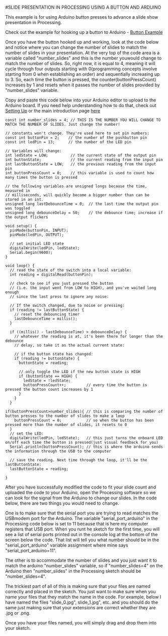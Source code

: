 #SLIDE PRESENTATION IN PROCESSING USING A BUTTON AND ARDUINO

This example is for using Arduino button presses to advance a slide show presentation in Processing.

Check out the example for hooking up a button to Arduino - [Button Example](http://www.arduino.cc/en/Tutorial/Debounce)

Once you have the button hooked up and working, look at the code below and notice where you can change the number of slides
to match the number of slides in your presentation. At the very top of the code area is a variable called "number_slides" and
this is the number youwould change to match the number of slides. So, right now, it is equal to 4, meaning it will cycle
through four outputs starting with 0(programming concepts involve starting from 0 when establishing an order) and sequentially
increasing up to 3. So, each time the button is pressed, the counter(buttonPressCount) increases by 1 and resets when it passes
the number of slides provided by "number_slides" variable.

Copy and paste this code below into your Arduino editor to upload to the Arduino board. If you need help understanding how to 
do that, check out [Setting Up](./Resources/arduino_setting_up.pdf) or the main introduction page [here](./)

```
const int number_slides = 4; // THIS IS THE NUMBER YOU WILL CHANGE TO MATCH THE NUMBER OF SLIDES. Just change the number!

// constants won't change. They're used here to set pin numbers:
const int buttonPin = 2;    // the number of the pushbutton pin
const int ledPin = 13;      // the number of the LED pin

// Variables will change:
int ledState = LOW;          // the current state of the output pin
int buttonState;             // the current reading from the input pin
int lastButtonState = LOW;   // the previous reading from the input pin
int buttonPressCount = 0;    // this variable is used to count how many times the button is pressed

// the following variables are unsigned longs because the time, measured in
// milliseconds, will quickly become a bigger number than can be stored in an int.
unsigned long lastDebounceTime = 0;  // the last time the output pin was toggled
unsigned long debounceDelay = 50;    // the debounce time; increase if the output flickers

void setup() {
  pinMode(buttonPin, INPUT);
  pinMode(ledPin, OUTPUT);

  // set initial LED state
  digitalWrite(ledPin, ledState);
  Serial.begin(9600);
}

void loop() {
  // read the state of the switch into a local variable:
  int reading = digitalRead(buttonPin);

  // check to see if you just pressed the button
  // (i.e. the input went from LOW to HIGH), and you've waited long enough
  // since the last press to ignore any noise:

  // If the switch changed, due to noise or pressing:
  if (reading != lastButtonState) {
    // reset the debouncing timer
    lastDebounceTime = millis();
  }

  if ((millis() - lastDebounceTime) > debounceDelay) {
    // whatever the reading is at, it's been there for longer than the debounce
    // delay, so take it as the actual current state:

    // if the button state has changed:
    if (reading != buttonState) {
      buttonState = reading;

      // only toggle the LED if the new button state is HIGH
      if (buttonState == HIGH) {
        ledState = !ledState;
        buttonPressCount++;         // every time the button is pressed the button count increases by 1
      }
    }
  }

if(buttonPressCount>number_slides){ // this is comparing the number of button presses to the number of slides to make a loop
    buttonPressCount = 0;           // so when the button has been pressed more than the number of slides, it resets to 0
  }
  // set the LED:
  digitalWrite(ledPin, ledState);   // this just turns the onboard LED on/off each time the button is pressed(just visual feedback for you)
  Serial.println(buttonPressCount); // this is where the arduino sends the information through the USB to the computer

  // save the reading. Next time through the loop, it'll be the lastButtonState:
  lastButtonState = reading;
  
}
```

After you have successfully modified the code to fit your slide count and uploaded the code to your Arduino, open the Processing software
so we can look for the signal from the Arduino to change our slides. In the code below, there are two things you would need to change.

One is to make sure that the serial port you are trying to read matches the USBmodem port for the Arduino. The variable "serial_port_arduino"
in the Processing code below is set to 11 because that is here my computer registers that USB port. When you runt he sketch for the first time, 
you will see a list of serial ports printed out in the console log at the bottom of the screen below the code. That list will tell you what number
should be in the "serial_port_arduino" variable assignment where mine says "serial_port_arduino=11".

The other is to accommodate the number of slides and you just want it to match the arduino "number_slides" variable, so if "number_slides=4" on the Arduino
then "number_slides" in the Processing sketch should be "number_slides=4".

The trickiest part of all of this is making sure that your files are named correctly and placed in the sketch. You just want to make sure when you
name your files that they match the name in the code. For example, below I have named the files "slide_0.jpg", slide_1.jpg", etc. and you should do the same
just making sure that your extensions are correct whether they are .jpg or .png.

Once you have your files named, you will simply drag and drop them into your sketch.
